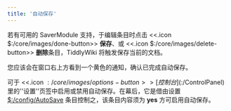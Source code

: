 ```yaml
---
title: '自动保存'
---
```


若有可用的 SaverModule 支持，于编辑条目时点击  <<.icon $:/core/images/done-button>> **保存**、或  <<.icon $:/core/images/delete-button>> **删除**条目，TiddlyWiki 将触发保存当前的文档。

您应该会在窗口右上方看到一个黄色的通知，确认已完成自动保存。

可于 <<.icon $:/core/images/options-button>> [控制台]($:/ControlPanel)里的''设置''页签中启用或禁用自动保存。在幕后，它是借由设置 [$:/config/AutoSave](#%24%3A/config/AutoSave) 条目控制之，该条目内容须为 **yes** 方可启用自动保存。
